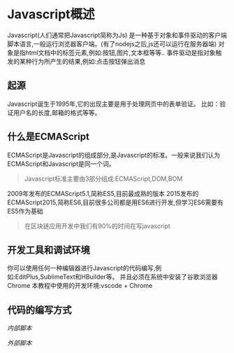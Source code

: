 # Javascript概述

Javascript(人们通常把Javascript简称为Js)
是一种基于对象和事件驱动的客户端脚本语言,一般运行浏览器客户端。(有了nodejs之后,js还可以运行在服务器端)
对象是指html文档中的标签元素,例如:按钮,图片,文本框等等..
事件驱动是指对象触发的某种行为所产生的结果,例如:点击按钮弹出消息


## 起源

Javascript诞生于1995年,它的出现主要是用于处理网页中的表单验证。
比如：验证用户名的长度,邮箱的格式等等。


## 什么是ECMAScript

ECMAScript是Javascript的组成部分,是Javascript的标准。一般来说我们认为ECMAScript和Javascript是同一个词。

> Javascript标准主要由3部分组成:ECMAScript,DOM,BOM

2009年发布的ECMAScript5.1,简称ES5,目前最成熟的版本
2015发布的ECMAScript2015,简称ES6,目前很多公司都是用ES6进行开发,但学习ES6需要有ES5作为基础

> 在区块链应用开发中我们有90%的时间在写javascript


## 开发工具和调试环境

你可以使用任何一种编辑器进行Javascript的代码编写,例如:EditPlus,SublimeText和HBuilder等。
并且必须在系统中安装了谷歌浏览器Chrome
本教程中使用的开发环境:vscode + Chrome


## 代码的编写方式

*内部脚本*

<script type="text/javascript">
	alert("Hello World");
</script>

*外部脚本*

<script type="text/javascript" src="helloword.js"></script>